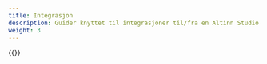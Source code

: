 ```yaml
---
title: Integrasjon
description: Guider knyttet til integrasjoner til/fra en Altinn Studio app.
weight: 3
---
```


{{<children />}}